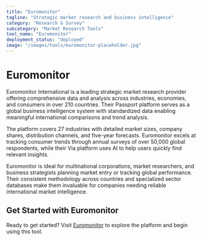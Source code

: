 ```yaml
---
title: "Euromonitor"
tagline: "Strategic market research and business intelligence"
category: "Research & Survey"
subcategory: "Market Research Tools"
tool_name: "Euromonitor"
deployment_status: "deployed"
image: "/images/tools/euromonitor-placeholder.jpg"
---
```


# Euromonitor

Euromonitor International is a leading strategic market research provider offering comprehensive data and analysis across industries, economies, and consumers in over 210 countries. Their Passport platform serves as a global business intelligence system with standardized data enabling meaningful international comparisons and trend analysis.

The platform covers 27 industries with detailed market sizes, company shares, distribution channels, and five-year forecasts. Euromonitor excels at tracking consumer trends through annual surveys of over 50,000 global respondents, while their Via platform uses AI to help users quickly find relevant insights.

Euromonitor is ideal for multinational corporations, market researchers, and business strategists planning market entry or tracking global performance. Their consistent methodology across countries and specialized sector databases make them invaluable for companies needing reliable international market intelligence.
## Get Started with Euromonitor

Ready to get started? Visit [Euromonitor](https://euromonitor.com) to explore the platform and begin using this tool.

